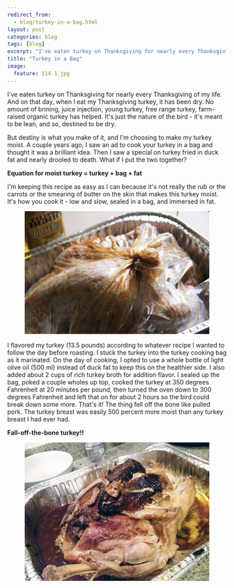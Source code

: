 ```yaml
---
redirect_from: 
  - blog/turkey-in-a-bag.html
layout: post
categories: blog
tags: [blog]
excerpt: "I've eaten turkey on Thanksgiving for nearly every Thanksgiving of my life.  And on that day, when I eat my Thanksgiving turkey, it has been dry.  No amount of brining, juice injection, young turkey, free range turkey, farm-raised organic turkey has helped.  It's just the nature of the bird - it's meant to be lean, and so, destined to be dry."
title: "Turkey in a Bag"
image:
  feature: 114-1.jpg
---
```


I've eaten turkey on Thanksgiving for nearly every Thanksgiving of my life.  And on that day, when I eat my Thanksgiving turkey, it has been dry.  No amount of brining, juice injection, young turkey, free range turkey, farm-raised organic turkey has helped.  It's just the nature of the bird - it's meant to be lean, and so, destined to be dry.

But destiny is what you make of it, and I'm choosing to make my turkey moist.  A couple years ago, I saw an ad to cook your turkey in a bag and thought it was a brilliant idea.  Then I saw a special on turkey fried in duck fat and nearly drooled to death.  What if I put the two together?

__Equation for moist turkey = turkey + bag + fat__

I'm keeping this recipe as easy as I can because it's not really the rub or the carrots or the smearing of butter on the skin that makes this turkey moist.  It's how you cook it - low and slow, sealed in a bag, and immersed in fat.  

<figure> <img src='/images/114-3.jpg'> </figure>


I flavored my turkey (13.5 pounds) according to whatever recipe I wanted to follow the day before roasting.  I stuck the turkey into the turkey cooking bag as it marinated.  On the day of cooking, I opted to use a whole bottle of light olive oil (500 ml) instead of duck fat to keep this on the healthier side.  I also added about 2 cups of rich turkey broth for addition flavor.  I sealed up the bag, poked a couple wholes up top, cooked the turkey at 350 degrees Fahrenheit at 20 minutes per pound, then turned the oven down to 300 degrees Fahrenheit and left that on for about 2 hours so the bird could break down some more.  That's it!  The thing fell off the bone like pulled pork.  The turkey breast was easily 500 percent more moist than any turkey breast I had ever had.

__Fall-off-the-bone turkey!!__

<figure> <img src='/images/114-2.jpg'> </figure>
